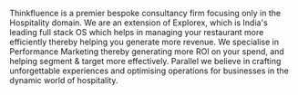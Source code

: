 Thinkfluence is a premier bespoke consultancy firm focusing only in the Hospitality domain. We are an extension of Explorex, which is India's leading full stack OS which helps in managing your restaurant more efficiently thereby helping you generate more revenue. We specialise in Performance Marketing thereby generating more ROl on your spend, and helping segment & target more effectively. Parallel we believe in crafting unforgettable experiences and optimising operations for businesses in the dynamic world of hospitality.
